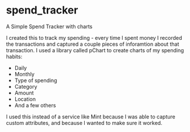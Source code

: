 spend_tracker
=============

A Simple Spend Tracker with charts

I created this to track my spending - every time I spent money I recorded the transactions and captured a couple pieces of inforamtion about that transaction. 
I used a library called pChart to create charts of my spending habits:
- Daily
- Monthly
- Type of spending
- Category
- Amount
- Location
- And a few others

I used this instead of a service like Mint because I was able to capture custom attributes, and because I wanted to make sure it worked. 
